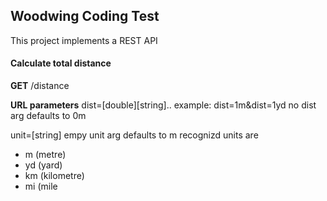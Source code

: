 ## Woodwing Coding Test

This project implements a REST API 

#### Calculate total distance
**GET** /distance

**URL parameters**
dist=[double][string]..
example: dist=1m&dist=1yd
no dist arg defaults to 0m

unit=[string]
empy unit arg defaults to m
recognizd units are
- m (metre)
- yd (yard)
- km (kilometre)
- mi (mile

